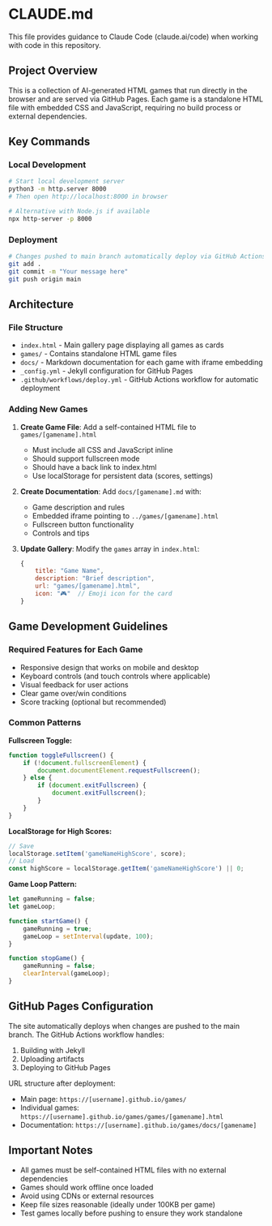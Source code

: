 # CLAUDE.md

This file provides guidance to Claude Code (claude.ai/code) when working with code in this repository.

## Project Overview

This is a collection of AI-generated HTML games that run directly in the browser and are served via GitHub Pages. Each game is a standalone HTML file with embedded CSS and JavaScript, requiring no build process or external dependencies.

## Key Commands

### Local Development
```bash
# Start local development server
python3 -m http.server 8000
# Then open http://localhost:8000 in browser

# Alternative with Node.js if available
npx http-server -p 8000
```

### Deployment
```bash
# Changes pushed to main branch automatically deploy via GitHub Actions
git add .
git commit -m "Your message here"
git push origin main
```

## Architecture

### File Structure
- `index.html` - Main gallery page displaying all games as cards
- `games/` - Contains standalone HTML game files
- `docs/` - Markdown documentation for each game with iframe embedding
- `_config.yml` - Jekyll configuration for GitHub Pages
- `.github/workflows/deploy.yml` - GitHub Actions workflow for automatic deployment

### Adding New Games

1. **Create Game File**: Add a self-contained HTML file to `games/[gamename].html`
   - Must include all CSS and JavaScript inline
   - Should support fullscreen mode
   - Should have a back link to index.html
   - Use localStorage for persistent data (scores, settings)

2. **Create Documentation**: Add `docs/[gamename].md` with:
   - Game description and rules
   - Embedded iframe pointing to `../games/[gamename].html`
   - Fullscreen button functionality
   - Controls and tips

3. **Update Gallery**: Modify the `games` array in `index.html`:
   ```javascript
   {
       title: "Game Name",
       description: "Brief description",
       url: "games/[gamename].html",
       icon: "🎮"  // Emoji icon for the card
   }
   ```

## Game Development Guidelines

### Required Features for Each Game
- Responsive design that works on mobile and desktop
- Keyboard controls (and touch controls where applicable)
- Visual feedback for user actions
- Clear game over/win conditions
- Score tracking (optional but recommended)

### Common Patterns

**Fullscreen Toggle:**
```javascript
function toggleFullscreen() {
    if (!document.fullscreenElement) {
        document.documentElement.requestFullscreen();
    } else {
        if (document.exitFullscreen) {
            document.exitFullscreen();
        }
    }
}
```

**LocalStorage for High Scores:**
```javascript
// Save
localStorage.setItem('gameNameHighScore', score);
// Load
const highScore = localStorage.getItem('gameNameHighScore') || 0;
```

**Game Loop Pattern:**
```javascript
let gameRunning = false;
let gameLoop;

function startGame() {
    gameRunning = true;
    gameLoop = setInterval(update, 100);
}

function stopGame() {
    gameRunning = false;
    clearInterval(gameLoop);
}
```

## GitHub Pages Configuration

The site automatically deploys when changes are pushed to the main branch. The GitHub Actions workflow handles:
1. Building with Jekyll
2. Uploading artifacts
3. Deploying to GitHub Pages

URL structure after deployment:
- Main page: `https://[username].github.io/games/`
- Individual games: `https://[username].github.io/games/games/[gamename].html`
- Documentation: `https://[username].github.io/games/docs/[gamename]`

## Important Notes

- All games must be self-contained HTML files with no external dependencies
- Games should work offline once loaded
- Avoid using CDNs or external resources
- Keep file sizes reasonable (ideally under 100KB per game)
- Test games locally before pushing to ensure they work standalone